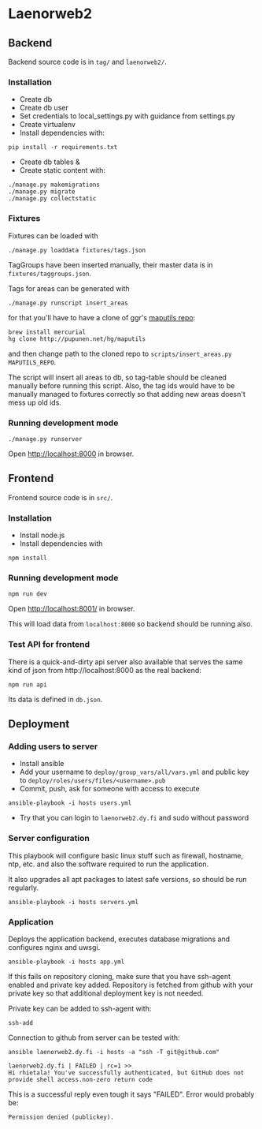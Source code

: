 # Laenorweb2

## Backend

Backend source code is in `tag/` and `laenorweb2/`.

### Installation

* Create db
* Create db user
* Set credentials to local_settings.py with guidance from settings.py
* Create virtualenv
* Install dependencies with:

```
pip install -r requirements.txt
```

* Create db tables &
* Create static content with:

```
./manage.py makemigrations
./manage.py migrate
./manage.py collectstatic
```

### Fixtures

Fixtures can be loaded with

```
./manage.py loaddata fixtures/tags.json
```

TagGroups have been inserted manually, their master data is in
`fixtures/taggroups.json`.

Tags for areas can be generated with

```
./manage.py runscript insert_areas
```

for that you'll have to have a clone of ggr's
[maputils repo](http://pupunen.net/hg/maputils):

```
brew install mercurial
hg clone http://pupunen.net/hg/maputils
```

and then change path to the cloned repo to `scripts/insert_areas.py`
`MAPUTILS_REPO`.

The script will insert all areas to db, so tag-table should be cleaned manually
before running this script. Also, the tag ids would have to be manually managed
to fixtures correctly so that adding new areas doesn't mess up old ids.


### Running development mode

```
./manage.py runserver
```

Open [http://localhost:8000](http://localhost:8000) in browser.


## Frontend

Frontend source code is in `src/`.

### Installation

* Install node.js
* Install dependencies with

```
npm install
```

### Running development mode

```
npm run dev
```

Open [http://localhost:8001/](http://localhost:8001/) in browser.

This will load data from `localhost:8000` so backend should be running also.

### Test API for frontend

There is a quick-and-dirty api server also available that serves the same kind of
json from http://localhost:8000 as the real backend:

```
npm run api
```

Its data is defined in `db.json`.


## Deployment

### Adding users to server

* Install ansible
* Add your username to `deploy/group_vars/all/vars.yml` and public key to
  `deploy/roles/users/files/<username>.pub`
* Commit, push, ask for someone with access to execute

```
ansible-playbook -i hosts users.yml
```

* Try that you can login to `laenorweb2.dy.fi` and sudo without password

### Server configuration

This playbook will configure basic linux stuff such as firewall, hostname,
ntp, etc. and also the software required to run the application.

It also upgrades all apt packages to latest safe versions, so should be
run regularly.

```
ansible-playbook -i hosts servers.yml
```

### Application

Deploys the application backend, executes database migrations and configures nginx and uwsgi.

```
ansible-playbook -i hosts app.yml
```

If this fails on repository cloning, make sure that you have ssh-agent enabled and
private key added. Repository is fetched from github with your private key so that
additional deployment key is not needed.

Private key can be added to ssh-agent with:

```
ssh-add
```

Connection to github from server can be tested with:

```
ansible laenorweb2.dy.fi -i hosts -a "ssh -T git@github.com"

laenorweb2.dy.fi | FAILED | rc=1 >>
Hi rhietala! You've successfully authenticated, but GitHub does not provide shell access.non-zero return code
```

This is a successful reply even tough it says "FAILED". Error would probably be:

```
Permission denied (publickey).
```

